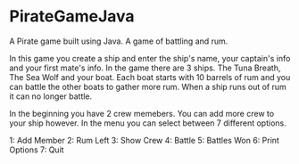 # PirateGameJava
A Pirate game built using Java. A game of battling and rum.

In this game you create a ship and enter the ship's name, your captain's info and your first mate's info. In the game there are 3 ships. The Tuna Breath, The Sea Wolf and your boat. Each boat starts with 10 barrels of rum and you can battle the other boats to gather more rum. When a ship runs out of rum it can no longer battle.

In the beginning you have 2 crew memebers. You can add more crew to your ship however. In the menu you can select between 7 different options. 

1: Add Member
2: Rum Left
3: Show Crew
4: Battle
5: Battles Won
6: Print Options
7: Quit
